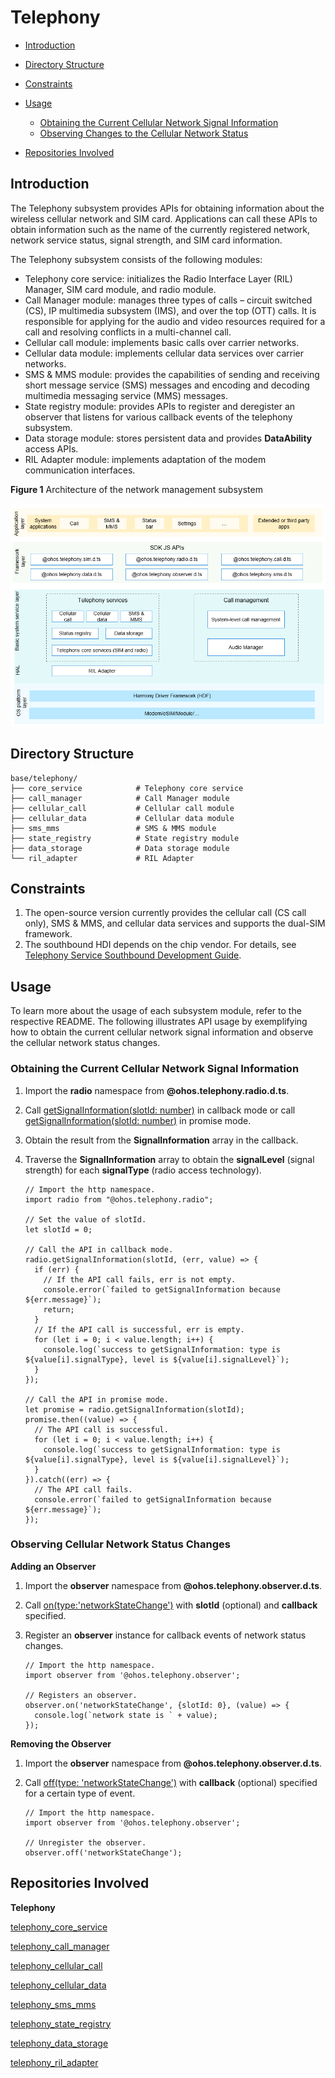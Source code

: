 # Telephony <a name="EN-US_TOPIC_0000001162422291"></a>

-   [Introduction](#section104mcpsimp)
-   [Directory Structure](#section119mcpsimp)
-   [Constraints](#section123mcpsimp)
-   [Usage](#section128mcpsimp)
    -   [Obtaining the Current Cellular Network Signal Information](#section1458213210369)
    -   [Observing Changes to the Cellular Network Status](#section750135512369)

-   [Repositories Involved](#section152mcpsimp)

## Introduction<a name="section104mcpsimp"></a>

The Telephony subsystem provides APIs for obtaining information about the wireless cellular network and SIM card. Applications can call these APIs to obtain information such as the name of the currently registered network, network service status, signal strength, and SIM card information.

The Telephony subsystem consists of the following modules:

-   Telephony core service: initializes the Radio Interface Layer (RIL) Manager, SIM card module, and radio module.
-   Call Manager module: manages three types of calls – circuit switched \(CS\), IP multimedia subsystem \(IMS\), and over the top \(OTT\) calls. It is responsible for applying for the audio and video resources required for a call and resolving conflicts in a multi-channel call.
-   Cellular call module: implements basic calls over carrier networks.
-   Cellular data module: implements cellular data services over carrier networks.
-   SMS & MMS module: provides the capabilities of sending and receiving short message service \(SMS\) messages and encoding and decoding multimedia messaging service \(MMS\) messages.
-   State registry module: provides APIs to register and deregister an observer that listens for various callback events of the telephony subsystem. 
-   Data storage module: stores persistent data and provides **DataAbility** access APIs.
-   RIL Adapter module: implements adaptation of the modem communication interfaces.

**Figure 1** Architecture of the network management subsystem

![](figures/en-us_architecture-of-telephony-subsystem.png)

## Directory Structure<a name="section119mcpsimp"></a>

```
base/telephony/
├── core_service            # Telephony core service
├── call_manager            # Call Manager module
├── cellular_call           # Cellular call module
├── cellular_data           # Cellular data module
├── sms_mms                 # SMS & MMS module
├── state_registry          # State registry module
├── data_storage            # Data storage module
└── ril_adapter             # RIL Adapter
```

## Constraints<a name="section123mcpsimp"></a>

1.  The open-source version currently provides the cellular call (CS call only), SMS & MMS, and cellular data services and supports the dual-SIM framework.
2.  The southbound HDI depends on the chip vendor. For details, see [Telephony Service Southbound Development Guide](../device-dev/subsystems/subsys-tel-overview.md).

## Usage<a name="section128mcpsimp"></a>

To learn more about the usage of each subsystem module, refer to the respective README. The following illustrates API usage by exemplifying how to obtain the current cellular network signal information and observe the cellular network status changes.

### Obtaining the Current Cellular Network Signal Information<a name="section1458213210369"></a>

1.  Import the **radio** namespace from **@ohos.telephony.radio.d.ts**.
2.  Call [getSignalInformation\(slotId: number\)](../application-dev/reference/apis-telephony-kit/js-apis-radio.md#radiogetsignalinformation7) in callback mode or call [getSignalInformation\(slotId: number\)](../application-dev/reference/apis-telephony-kit/js-apis-radio.md#radiogetsignalinformation7-1) in promise mode.
3.  Obtain the result from the **SignalInformation** array in the callback.
4.  Traverse the **SignalInformation** array to obtain the **signalLevel** (signal strength) for each **signalType** (radio access technology).

    ```
    // Import the http namespace.
    import radio from "@ohos.telephony.radio";
    
    // Set the value of slotId.
    let slotId = 0;
    
    // Call the API in callback mode.
    radio.getSignalInformation(slotId, (err, value) => {
      if (err) {
        // If the API call fails, err is not empty.
        console.error(`failed to getSignalInformation because ${err.message}`);
        return;
      }
      // If the API call is successful, err is empty.
      for (let i = 0; i < value.length; i++) {
        console.log(`success to getSignalInformation: type is ${value[i].signalType}, level is ${value[i].signalLevel}`);
      }
    });
    
    // Call the API in promise mode.
    let promise = radio.getSignalInformation(slotId);
    promise.then((value) => {
      // The API call is successful.
      for (let i = 0; i < value.length; i++) {
        console.log(`success to getSignalInformation: type is ${value[i].signalType}, level is ${value[i].signalLevel}`);
      }
    }).catch((err) => {
      // The API call fails.
      console.error(`failed to getSignalInformation because ${err.message}`);
    });
    ```


### Observing Cellular Network Status Changes<a name="section750135512369"></a>

**Adding an Observer**

1.  Import the **observer** namespace from **@ohos.telephony.observer.d.ts**.
2.  Call [on\(type:'networkStateChange'\)](../application-dev/reference/apis-telephony-kit/js-apis-observer.md#observeronnetworkstatechange-1) with **slotId** (optional) and **callback** specified.
3.  Register an **observer** instance for callback events of network status changes.

    ```
    // Import the http namespace.
    import observer from '@ohos.telephony.observer';
    
    // Registers an observer.
    observer.on('networkStateChange', {slotId: 0}, (value) => {
      console.log(`network state is ` + value);
    });
    ```


**Removing the Observer**

1.  Import the **observer** namespace from **@ohos.telephony.observer.d.ts**.
2.  Call [off\(type: 'networkStateChange'\)](../application-dev/reference/apis-telephony-kit/js-apis-observer.md#observeroffnetworkstatechange) with **callback** (optional) specified for a certain type of event.

    ```
    // Import the http namespace.
    import observer from '@ohos.telephony.observer';
    
    // Unregister the observer.
    observer.off('networkStateChange');
    ```


## Repositories Involved<a name="section152mcpsimp"></a>

**Telephony**

[telephony\_core\_service](https://gitee.com/openharmony/telephony_core_service/blob/master/README.md)

[telephony\_call\_manager](https://gitee.com/openharmony/telephony_call_manager/blob/master/README.md)

[telephony\_cellular\_call](https://gitee.com/openharmony/telephony_cellular_call/blob/master/README.md)

[telephony\_cellular\_data](https://gitee.com/openharmony/telephony_cellular_data/blob/master/README.md)

[telephony\_sms\_mms](https://gitee.com/openharmony/telephony_sms_mms/blob/master/README.md)

[telephony\_state\_registry](https://gitee.com/openharmony/telephony_state_registry/blob/master/README.md)

[telephony\_data\_storage](https://gitee.com/openharmony/telephony_data_storage/blob/master/README.md)

[telephony\_ril\_adapter](https://gitee.com/openharmony/telephony_ril_adapter/blob/master/README.md)
